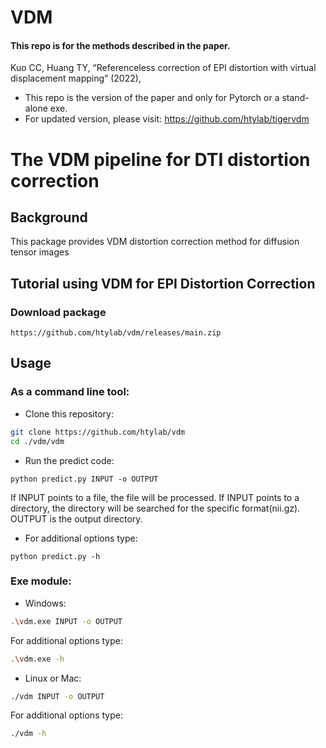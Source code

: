# VDM
#### This repo is for the methods described in the paper.
Kuo CC, Huang TY, “Referenceless correction of EPI distortion with virtual displacement mapping” (2022), 


* This repo is the version of the paper and only for Pytorch or a stand-alone exe.
* For updated version, please visit: https://github.com/htylab/tigervdm

# The VDM pipeline for DTI distortion correction 

## Background
This package provides VDM distortion correction method for diffusion tensor images


## Tutorial using VDM for EPI Distortion Correction

### Download package

    https://github.com/htylab/vdm/releases/main.zip 

## Usage

### As a command line tool:

- Clone this repository:
```bash
git clone https://github.com/htylab/vdm
cd ./vdm/vdm
```
- Run the predict code:
```
python predict.py INPUT -o OUTPUT
```
If INPUT points to a file, the file will be processed. If INPUT points to a directory, the directory will be searched for the specific format(nii.gz).
OUTPUT is the output directory.

- For additional options type:
```
python predict.py -h
```


### Exe module:
- Windows:
```bash
.\vdm.exe INPUT -o OUTPUT
```

For additional options type:
```bash
.\vdm.exe -h
```

- Linux or Mac:
```bash
./vdm INPUT -o OUTPUT
```

For additional options type:
```bash
./vdm -h
```
